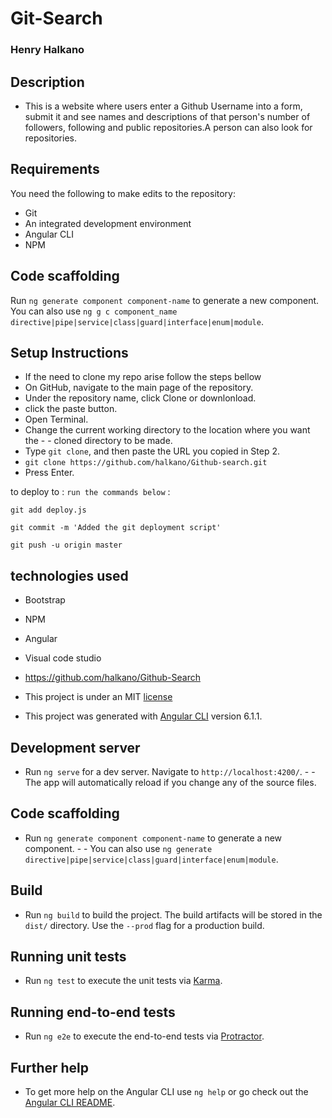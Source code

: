 # Git-Search

### Henry Halkano

## Description
- This is a website where users enter a Github Username into a form, submit it and see names and descriptions of that person's  number of followers, following and public repositories.A person can also look for repositories.

## Requirements
  You need the following to make edits to the repository:
  - Git
  - An integrated development environment
  - Angular CLI
  - NPM


## Code scaffolding

Run `ng generate component component-name` to generate a new component. You can also use `ng g c component_name directive|pipe|service|class|guard|interface|enum|module`.


## Setup Instructions
- If the need to clone my repo arise follow the steps bellow
- On GitHub, navigate to the main page of the repository.
- Under the repository name, click Clone or downlonload.
- click the paste button.
- Open Terminal.
- Change the current working directory to the location where you want the - - cloned directory to be made.
- Type `git clone`, and then paste the URL you copied in Step 2.
- `git clone https://github.com/halkano/Github-search.git`
- Press Enter.

to deploy to :
`run the commands below` :

`git add deploy.js`

`git commit -m 'Added the git deployment script'`

`git push -u origin master`

## technologies used
- Bootstrap
- NPM
- Angular
- Visual code studio

- https://github.com/halkano/Github-Search


- This project is under an MIT [license](LICENSE)


- This project was generated with [Angular CLI](https://github.com/angular/angular-cli) version 6.1.1.

## Development server

- Run `ng serve` for a dev server. Navigate to `http://localhost:4200/`. - -  The app will automatically reload if you change any of the source files.

## Code scaffolding

- Run `ng generate component component-name` to generate a new component. - - You can also use `ng generate directive|pipe|service|class|guard|interface|enum|module`.

## Build

- Run `ng build` to build the project. The build artifacts will be stored in the `dist/` directory. Use the `--prod` flag for a production build.

## Running unit tests

- Run `ng test` to execute the unit tests via [Karma](https://karma-runner.github.io).

## Running end-to-end tests

- Run `ng e2e` to execute the end-to-end tests via [Protractor](http://www.protractortest.org/).

## Further help

- To get more help on the Angular CLI use `ng help` or go check out the [Angular CLI README](https://github.com/angular/angular-cli/blob/master/README.md).

